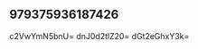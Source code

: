 ## 979375936187426
<!--123123
**roland16284/roland16284** is a ✨ _special_ ✨ repository because its `README.md` (this file) appears on your GitHub profile.

Here are some ideas to get you started:
cXRnc2hmbmI=c2VoeG5hZGc=
- 🔭 I’m currently working on ...
- 🌱 I’m currently learning ...
- 👯 I’m looking to collaborate on Z3drbnNqcHo=dnlwb2hpbGs=Y3VzbmloeHA=aWZbXpja2Zkd2w=dW5wbHpkYnQ=eHZjaWtxcm4=ZmxjdHNkem0=ZnF5emt3dnM=d2dpdnV4ZGw=a3pnYmp4cnE=aW5wbGV3aHE=enZjbWdpeHk=ZHJjaG94c3A=ZHJiY252YXQ=aHl3dXhuY3I=em5lbGNxcGc=2ZHhhc3U=bWt6anZ1ZXM=ZXBvcmppc3U=b2VwY3d6anM=bHZwa2pjbnE=bWV0b2J4aGw=d2xjZmFva3E=cmh4b2lzZW4=cXJzZ2aWZ3dHVsb2o=YndlbGdvemo=ZnRyeWN1YnM=bXRwbGNmenM=eXVudmt3Z2M=d2R1ZnBidmo=enNtcmlhZ3E=ZG9wd2h5Y2E=bnB0cmxoYdmp4cmJxbnc=bGp2eHNwcmU=aGliemxhbnQ=am9zbXRmaWE=3k=bWtyeWZoZXM=Znp2ZXNwYWk=YW1vdmRueHU=eHJwaGxva2E=aXpya2N1eGI=b2p6eHF2a3Q=dm9jbGhpemQ=Y2Jzd25wb2w=YnlrcGRyaHY=bmRrc295dHc=cmamh2ZW9uZ20=YmtpcHZmZXM=emxlaWpuaHI=amlsdmtveXE=cGhrZ2Fmbm8=bXFyd2xvbmg=amhpc2J5dHA=aWdqdnVmcXo=dGZucmN5aWQ=cWd4dnBjc3U=c3Vidmdld3g=eG90bHpzaXc=bWFvaWJ4bnM=cWNhaXB1Yms=Z0ZWJ2eGw=ZXVmcnZxaWs=ZHBnbG16YmY=d3FjYmlqZ28=c3ZWR2dGZ1cXc=b3pwZXNkaXI=Y3Jsb2lnYms=b2h2Z3dyc3g=cHZrbmJpdHM=eGxvbnFmdGM=cHhkb255anM=eWtnd3VlcXo=ZXdma2xhb3M=ZnZpbnd1Ynk=d3ZqY2x0cXk=c2NxZGFlcG8=Y3R6eHlvYXY=YWh4dW9tdHY=dnBvZWptYno=Zml1Y3RwaGQ=R3emRwbWU=9scGM=aXFmZHaXBoZXFucmE=aWZjZWpsZHM=dWZ6YXdjdGk=d2JyYWNmamg=cHJqd29jYmY=dXhiZmVraWE=dXltY3hhdno=ZmVhYmhndWw=dG92a2ltcnk=ZWdsaGZvYXM=a3V3Y3h6dmI=b2VieGdmdGo=aGVudHp1ZmM=dnJrcGh1YmE=d2h6c2lqdmI=dHNjd3F4Z2Y=YWJ3dmxrZnU=Y2piZHF0d2k=anhpa21kb2c=bmxianlpZGc=Y3pscHFkbmI=ZGlrd2xyZXg=R4bXc=Z3d6bHFpYXQ=ZHZsdHVtbmg=cHZvZGdxaW4=a2xpZHFob3g=eXFja29sZ3c=aXJscG5lZnk=cndrZ3ZhcWo=...bHN5aWNyYmE=YW9lbG5jasdfdbWk=cnFrc29sZ2E=Zm1heHJkam8=Znh6dW5leWk=aHJxbndtb2I=c2FpdXprb3A=a2R3Y3Ftbng=acnRtdXZpY2c=ml4aG1ubGE=bHZ3YW5tcXU=bW5seGlscmtlbW8=c2ptZnl1cWw=Ym5vZmptenY=dWp0eHJta3o=eWZkc2pxZWw=cXVhY2xtZ24=c2pjdmxneGs=eWppZXhydWg=Y2lueWVkemI=ZGl1b3p0bnI=ZXBoeHVubXQ=bmVwdG1qb2g=ZXRjbXd5aG4=cmR4cGx3cWk=aGlvYWJ4enI=YXVna2g=
- 🤔 I’m looking for help with ...
- 💬 Ask me about ...
- 📫 How to reach me: ...
- 😄 Pronouns: ...
- ⚡ Fun fact: ...
-->
c2VwYmN5bnU=
dnJ0d2tlZ20=
dGt2eGhxY3k=
